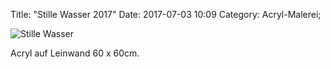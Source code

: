 Title: "Stille Wasser 2017"
Date: 2017-07-03 10:09
Category: Acryl-Malerei;

![Stille Wasser]({filename}images/acryl/smeerws-2017-stillewasser.jpg "Stille Wasser")


Acryl auf Leinwand 60 x 60cm.

